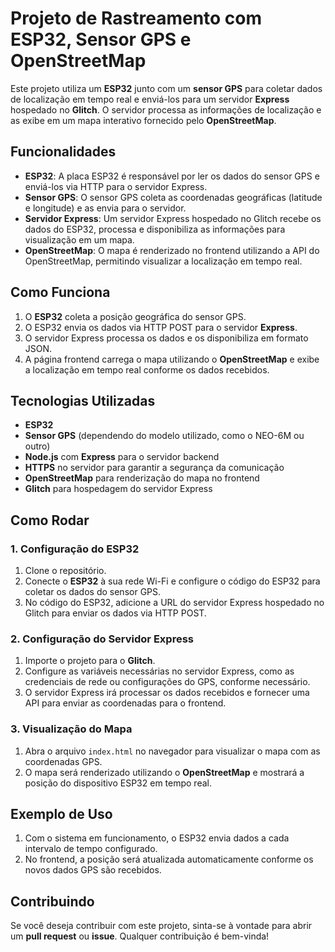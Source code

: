 # Projeto de Rastreamento com ESP32, Sensor GPS e OpenStreetMap

Este projeto utiliza um **ESP32** junto com um **sensor GPS** para coletar dados de localização em tempo real e enviá-los para um servidor **Express** hospedado no **Glitch**. O servidor processa as informações de localização e as exibe em um mapa interativo fornecido pelo **OpenStreetMap**.

## Funcionalidades

- **ESP32**: A placa ESP32 é responsável por ler os dados do sensor GPS e enviá-los via HTTP para o servidor Express.
- **Sensor GPS**: O sensor GPS coleta as coordenadas geográficas (latitude e longitude) e as envia para o servidor.
- **Servidor Express**: Um servidor Express hospedado no Glitch recebe os dados do ESP32, processa e disponibiliza as informações para visualização em um mapa.
- **OpenStreetMap**: O mapa é renderizado no frontend utilizando a API do OpenStreetMap, permitindo visualizar a localização em tempo real.

## Como Funciona

1. O **ESP32** coleta a posição geográfica do sensor GPS.
2. O ESP32 envia os dados via HTTP POST para o servidor **Express**.
3. O servidor Express processa os dados e os disponibiliza em formato JSON.
4. A página frontend carrega o mapa utilizando o **OpenStreetMap** e exibe a localização em tempo real conforme os dados recebidos.

## Tecnologias Utilizadas

- **ESP32**
- **Sensor GPS** (dependendo do modelo utilizado, como o NEO-6M ou outro)
- **Node.js** com **Express** para o servidor backend
- **HTTPS** no servidor para garantir a segurança da comunicação
- **OpenStreetMap** para renderização do mapa no frontend
- **Glitch** para hospedagem do servidor Express

## Como Rodar

### 1. Configuração do ESP32

1. Clone o repositório.
2. Conecte o **ESP32** à sua rede Wi-Fi e configure o código do ESP32 para coletar os dados do sensor GPS.
3. No código do ESP32, adicione a URL do servidor Express hospedado no Glitch para enviar os dados via HTTP POST.

### 2. Configuração do Servidor Express

1. Importe o projeto para o **Glitch**.
2. Configure as variáveis necessárias no servidor Express, como as credenciais de rede ou configurações do GPS, conforme necessário.
3. O servidor Express irá processar os dados recebidos e fornecer uma API para enviar as coordenadas para o frontend.

### 3. Visualização do Mapa

1. Abra o arquivo `index.html` no navegador para visualizar o mapa com as coordenadas GPS.
2. O mapa será renderizado utilizando o **OpenStreetMap** e mostrará a posição do dispositivo ESP32 em tempo real.

## Exemplo de Uso

1. Com o sistema em funcionamento, o ESP32 envia dados a cada intervalo de tempo configurado.
2. No frontend, a posição será atualizada automaticamente conforme os novos dados GPS são recebidos.

## Contribuindo

Se você deseja contribuir com este projeto, sinta-se à vontade para abrir um **pull request** ou **issue**. Qualquer contribuição é bem-vinda!
